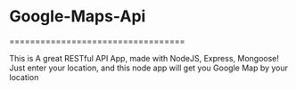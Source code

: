 # Google-Maps-Api
==================================

This is A great RESTful API App, made with NodeJS, Express, Mongoose!
Just enter your location, and this node app will get you Google Map by your location
